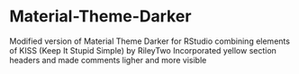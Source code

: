 # Material-Theme-Darker
Modified version of Material Theme Darker for RStudio combining elements of KISS (Keep It Stupid Simple) by RileyTwo
Incorporated yellow section headers and made comments ligher and more visible
